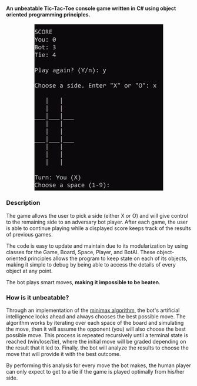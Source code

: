 #### An unbeatable Tic-Tac-Toe console game written in C# using object oriented programming principles.

<p align="center">
<img src="tictactoe-demo.gif" width="350px" align="center">
</p>

### Description
The game allows the user to pick a side (either X or O) and will give control to the remaining side to an adversary bot player. After each game, the user is able to continue playing while a displayed score keeps track of the results of previous games.

The code is easy to update and maintain due to its modularization by using classes for the Game, Board, Space, Player, and BotAI. These object-oriented principles allows the program to keep state on each of its objects, making it simple to debug by being able to access the details of every object at any point.

The bot plays smart moves, **making it impossible to be beaten**.

### How is it unbeatable?
Through an implementation of the [minimax algorithm](https://en.wikipedia.org/wiki/Minimax), the bot's artificial intelligence looks ahead and always chooses the best possible move. The algorithm works by iterating over each space of the board and simulating the move, then it will assume the opponent (you) will also choose the best possible move. This process is repeated recursively until a terminal state is reached (win/lose/tie), where the initial move will be graded depending on the result that it led to. Finally, the bot will analyze the results to choose the move that will provide it with the best outcome.

By performing this analysis for every move the bot makes, the human player can only expect to get to a tie if the game is played optimally from his/her side.

